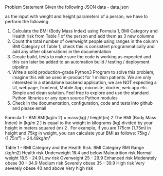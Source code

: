 
Problem Statement
Given the following JSON data - data.json


as the input with weight and height parameters of a person, we have to perform the following:
1) Calculate the BMI (Body Mass Index) using Formula 1, BMI Category and Health risk
from Table 1 of the person and add them as 3 new columns
2) Count the total number of overweight people using ranges in the column BMI Category
of Table 1, check this is consistent programmatically and add any other observations in
the documentation
3) Create build, tests to make sure the code is working as expected and this can later be
added to an automation build / testing / deployment pipeline
4) Write a solid production-grade Python3 Program to solve this problem, imagine this will
be used in-product for 1 million patients. We are only interested in a standalone
backend application, we are NOT expecting a UI, webpage, frontend, Mobile App,
microsite, docker, web app etc. Simple and clean solution. Feel free to explore and use
the standard Python libraries or any open source Python modules
5) Check in the documentation, configuration, code and tests into github and please email


Formula 1 - BMI
BMI(kg/m
2) = mass(kg) / height(m)
2
The BMI (Body Mass Index) in (kg/m
2
) is equal to the weight in kilograms (kg) divided by your
height in meters squared (m)
2
. For example, if you are 175cm (1.75m) in height and 75kg in
weight, you can calculate your BMI as follows: 75kg / (1.75m²) = 24.49kg/m²


Table 1 - BMI Category and the Health Risk.
BMI Category BMI Range (kg/m2) Health risk
Underweight 18.4 and below Malnutrition risk
Normal weight 18.5 - 24.9 Low risk
Overweight 25 - 29.9 Enhanced risk
Moderately obese 30 - 34.9 Medium risk
Severely obese 35 - 39.9 High risk
Very severely obese 40 and above Very high risk
